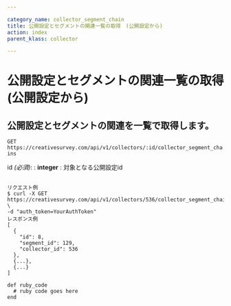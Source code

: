 ```yaml
---

category_name: collector_segment_chain
title: 公開設定とセグメントの関連一覧の取得　(公開設定から)
action: index
parent_klass: collector

---
```


# 公開設定とセグメントの関連一覧の取得　(公開設定から)

## 公開設定とセグメントの関連を一覧で取得します。

`GET https://creativesurvey.com/api/v1/collectors/:id/collector_segment_chains`

id _(必須)_:
: __integer__
: 対象となる公開設定id

~~~

リクエスト例
$ curl -X GET https://creativesurvey.com/api/v1/collectors/536/collector_segment_chains \
-d "auth_token=YourAuthToken"
レスポンス例
[
  {
    "id": 8,
    "segment_id": 129,
    "collector_id": 536
  },
  {...},
  {...}
]

~~~

 
~~~
def ruby_code
  # ruby code goes here
end
~~~

　
　
